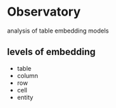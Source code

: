 # Observatory 
analysis of table embedding models

## levels of embedding
- table
- column
- row
- cell
- entity